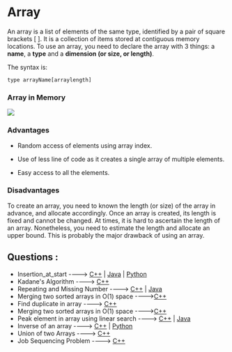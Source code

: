 # Array

An array is a list of elements of the same type, identified by a pair of square brackets [ ]. It is a collection of items stored at contiguous memory locations. To use an array, you need to declare the array with 3 things: a **name**, a **type** and a **dimension (or size, or length)**.

The syntax is:

`type arrayName[arraylength]`

### Array in Memory

![](https://media.geeksforgeeks.org/wp-content/uploads/array-2.png)

### Advantages

- Random access of elements using array index.

- Use of less line of code as it creates a single array of multiple elements.

- Easy access to all the elements.

### Disadvantages

To create an array, you need to known the length (or size) of the array in advance, and allocate accordingly. Once an array is created, its length is fixed and cannot be changed. At times, it is hard to ascertain the length of an array. Nonetheless, you need to estimate the length and allocate an upper bound. This is probably the major drawback of using an array.

## Questions :

- Insertion_at_start ----> [C++](/Code/C++/insertion_at_start.cpp) | [Java](/Code/Java/insertion_at_start.java) | [Python](/Code/Python/insertion_at_start.py)
- Kadane's Algorithm ----> [C++](/Code/C++/kadane_algo.cpp)
- Repeating and Missing Number ----> [C++](/Code/C++/repeating_and_missing_number.cpp) | [Java](/Code/Java/Repeating_And_Missing_Number.java)
- Merging two sorted arrays in O(1) space ---->[C++](/Code/C++/merge_in_constant_space.cpp)
- Find duplicate in array ----> [C++](/Code/C++/Duplicate_in_array.cpp)
- Merging two sorted arrays in O(1) space ---->[C++](/Code/C++/merge_in_constant_space.cpp) 
- Peak element in array using linear search ----> [C++](/Code/C++/peak_value_linear_search.cpp) | [Java](/Code/Java/peakvalueinarray.java)
- Inverse of an array ----> [C++](Code/C++/inverse_of_an_array.cpp) | [Python](/Code/Python/inverseArray.py)
- Union of two Arrays ----> [C++](Code/C++/Union_of_two_unsorted_array.cpp)
- Job Sequencing Problem ----> [C++](/Code/C++/job_sequencing_problem.cpp)
